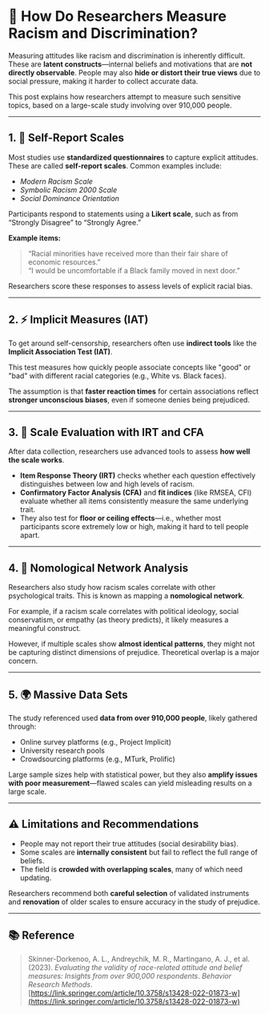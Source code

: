 # 🧠 How Do Researchers Measure Racism and Discrimination?

Measuring attitudes like racism and discrimination is inherently difficult. These are **latent constructs**—internal beliefs and motivations that are **not directly observable**. People may also **hide or distort their true views** due to social pressure, making it harder to collect accurate data.

This post explains how researchers attempt to measure such sensitive topics, based on a large-scale study involving over 910,000 people.

---

## 1. 📝 Self-Report Scales

Most studies use **standardized questionnaires** to capture explicit attitudes. These are called **self-report scales**. Common examples include:

- *Modern Racism Scale*
- *Symbolic Racism 2000 Scale*
- *Social Dominance Orientation*

Participants respond to statements using a **Likert scale**, such as from “Strongly Disagree” to “Strongly Agree.”

**Example items:**
> “Racial minorities have received more than their fair share of economic resources.”  
> “I would be uncomfortable if a Black family moved in next door.”

Researchers score these responses to assess levels of explicit racial bias.

---

## 2. ⚡ Implicit Measures (IAT)

To get around self-censorship, researchers often use **indirect tools** like the **Implicit Association Test (IAT)**.

This test measures how quickly people associate concepts like "good" or "bad" with different racial categories (e.g., White vs. Black faces).

The assumption is that **faster reaction times** for certain associations reflect **stronger unconscious biases**, even if someone denies being prejudiced.

---

## 3. 🔧 Scale Evaluation with IRT and CFA

After data collection, researchers use advanced tools to assess **how well the scale works**.

- **Item Response Theory (IRT)** checks whether each question effectively distinguishes between low and high levels of racism.
- **Confirmatory Factor Analysis (CFA)** and **fit indices** (like RMSEA, CFI) evaluate whether all items consistently measure the same underlying trait.
- They also test for **floor or ceiling effects**—i.e., whether most participants score extremely low or high, making it hard to tell people apart.

---

## 4. 🧭 Nomological Network Analysis

Researchers also study how racism scales correlate with other psychological traits. This is known as mapping a **nomological network**.

For example, if a racism scale correlates with political ideology, social conservatism, or empathy (as theory predicts), it likely measures a meaningful construct.

However, if multiple scales show **almost identical patterns**, they might not be capturing distinct dimensions of prejudice. Theoretical overlap is a major concern.

---

## 5. 🌍 Massive Data Sets

The study referenced used **data from over 910,000 people**, likely gathered through:

- Online survey platforms (e.g., Project Implicit)
- University research pools
- Crowdsourcing platforms (e.g., MTurk, Prolific)

Large sample sizes help with statistical power, but they also **amplify issues with poor measurement**—flawed scales can yield misleading results on a large scale.

---

## ⚠️ Limitations and Recommendations

- People may not report their true attitudes (social desirability bias).
- Some scales are **internally consistent** but fail to reflect the full range of beliefs.
- The field is **crowded with overlapping scales**, many of which need updating.

Researchers recommend both **careful selection** of validated instruments and **renovation** of older scales to ensure accuracy in the study of prejudice.

---

## 📚 Reference

> Skinner-Dorkenoo, A. L., Andreychik, M. R., Martingano, A. J., et al. (2023). *Evaluating the validity of race-related attitude and belief measures: Insights from over 900,000 respondents*. *Behavior Research Methods*.  
[https://link.springer.com/article/10.3758/s13428-022-01873-w](https://link.springer.com/article/10.3758/s13428-022-01873-w)
